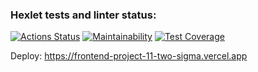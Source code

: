 ### Hexlet tests and linter status:
[![Actions Status](https://github.com/zergqw/frontend-project-11/actions/workflows/hexlet-check.yml/badge.svg)](https://github.com/zergqw/frontend-project-11/actions)
[![Maintainability](https://api.codeclimate.com/v1/badges/3dc5f0b5853ac7881b5e/maintainability)](https://codeclimate.com/github/zergqw/frontend-project-11/maintainability)
[![Test Coverage](https://api.codeclimate.com/v1/badges/3dc5f0b5853ac7881b5e/test_coverage)](https://codeclimate.com/github/zergqw/frontend-project-11/test_coverage)

Deploy: https://frontend-project-11-two-sigma.vercel.app